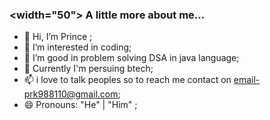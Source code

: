 ### <width="50"> A little more about me...  
- 👋 Hi, I’m Prince ;
- 👀 I’m interested in coding;
- 🌱 I’m good in problem solving DSA in java language;
- 💞️ Currently I'm persuing btech;
- 📫 i love to talk peoples so to reach me contact on email-prk988110@gmail.com;
- 😄 Pronouns: "He" | "Him" ;
  

<!---
Princeji-ai/Princeji-ai is a ✨ special ✨ repository because its `README.md` (this file) appears on your GitHub profile.
You can click the Preview link to take a look at your changes.
--->
